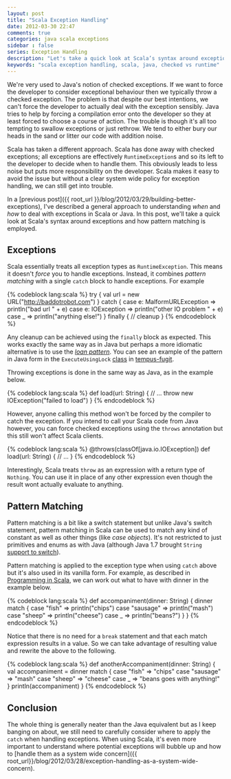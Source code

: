 ```yaml
---
layout: post
title: "Scala Exception Handling"
date: 2012-03-30 22:47
comments: true
categories: java scala exceptions
sidebar : false
series: Exception Handling
description: "Let's take a quick look at Scala’s syntax around exception handling and pattern matching. Scala uses runtime exceptions as apposed to checked exceptions and so forces more responsibility onto the developer."
keywords: "scala exception handling, scala, java, checked vs runtime"
---
```


We're very used to Java's notion of checked exceptions. If we want to force the developer to consider exceptional behaviour then we typically throw a checked exception. The problem is that despite our best intentions, we can't force the developer to actually deal with the exception sensibly. Java tries to help by forcing a compilation error onto the developer so they at least forced to choose a course of action. The trouble is though it's all too tempting to swallow exceptions or just rethrow. We tend to either bury our heads in the sand or litter our code with addition noise.

Scala has taken a different approach. Scala has done away with checked exceptions; all exceptions are effectively `RuntimeException`s and so its left to the developer to decide when to handle them. This obviously leads to less noise but puts more responsibility on the developer. Scala makes it easy to avoid the issue but without a clear system wide policy for exception handling, we can still get into trouble.

In a [previous post]({{ root_url }}/blog/2012/03/29/building-better-exceptions), I've described a general approach to understanding _when_ and _how_ to deal with exceptions in Scala or Java. In this post, we'll take a quick look at Scala's syntax around exceptions and how pattern matching is employed.

<!-- more -->

## Exceptions

Scala essentially treats all exception types as `RuntimeException`. This means it doesn't _force_ you to handle exceptions. Instead, it combines _pattern matching_ with a single `catch` block to handle exceptions. For example

{% codeblock lang:scala %}
try {
  val url = new URL("http://baddotrobot.com")
} catch {
  case e: MalformURLException => println("bad url " + e)
  case e: IOException => println("other IO problem " + e)
  case _ => println("anything else!")
} finally {
  // cleanup
}
{% endcodeblock %}


Any cleanup can be achieved using the `finally` block as expected. This works exactly the same way as in Java but perhaps a more idiomatic alternative is to use the _[loan pattern](https://wiki.scala-lang.org/display/SYGN/Loan)_. You can see an example of the pattern in Java form in the `ExecuteUsingLock` [class](https://github.com/tobyweston/tempus-fugit/blob/master/src/main/java/com/google/code/tempusfugit/concurrency/ExecuteUsingLock.java) in [tempus-fugit](http://tempusfugitlibrary.org/).

Throwing exceptions is done in the same way as Java, as in the example below.

{% codeblock lang:scala %}
def load(url: String) {
  // ...
  throw new IOException("failed to load")
}
{% endcodeblock %}

However, anyone calling this method won't be forced by the compiler to catch the exception. If you intend to call your Scala code from Java however, you can force checked exceptions using the `throws` annotation but this still won't affect Scala clients.

{% codeblock lang:scala %}
@throws(classOf[java.io.IOException])
def load(url: String) {
  // ...
}
{% endcodeblock %}

Interestingly, Scala treats `throw` as an expression with a return type of `Nothing`. You can use it in place of any other expression even though the result wont actually evaluate to anything.


## Pattern Matching

Pattern matching is a bit like a switch statement but unlike Java's switch statement, pattern matching in Scala can be used to match any kind of constant as well as other things (like _case objects_). It's not restricted to just primitives and enums as with Java (although Java 1.7 brought `String` [support to switch](http://docs.oracle.com/javase/7/docs/technotes/guides/language/strings-switch.html)).

Pattern matching is applied to the exception type when using `catch` above but it's also used in its vanilla form. For example, as described in [Programming in Scala](http://www.artima.com/shop/programming_in_scala_2ed), we can work out what to have with dinner in the example below.

{% codeblock lang:scala %}
def accompaniment(dinner: String) {
  dinner match {
    case "fish" => println("chips")
    case "sausage" => println("mash")
    case "sheep" => println("cheese")
    case _ => println("beans?")
  }
}
{% endcodeblock %}

Notice that there is no need for a `break` statement and that each match expression results in a value. So we can take advantage of resulting value and rewrite the above to the following.

{% codeblock lang:scala %}
def anotherAccompaniment(dinner: String) {
  val accompaniment =
    dinner match {
      case "fish" => "chips"
      case "sausage" => "mash"
      case "sheep" => "cheese"
      case _ => "beans goes with anything!"
    }
  println(accompaniment)
}
{% endcodeblock %}


## Conclusion

The whole thing is generally neater than the Java equivalent but as I keep banging on about, we still need to carefully consider where to apply the `catch` when handling exceptions. When using Scala, it's even more important to understand where potential exceptions will bubble up and how to [handle them as a system wide concern]({{ root_url}}/blog/2012/03/28/exception-handling-as-a-system-wide-concern).
